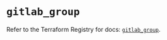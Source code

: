 # `gitlab_group`

Refer to the Terraform Registry for docs: [`gitlab_group`](https://registry.terraform.io/providers/gitlabhq/gitlab/17.10.0/docs/resources/group).
